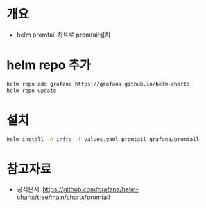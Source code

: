 # 개요
* helm promtail 차트로 promtail설치

# helm repo 추가
```sh
helm repo add grafana https://grafana.github.io/helm-charts
helm repo update
```

# 설치
```sh
helm install -n infra -f values.yaml promtail grafana/promtail
```

# 참고자료
* 공식문서: https://github.com/grafana/helm-charts/tree/main/charts/promtail